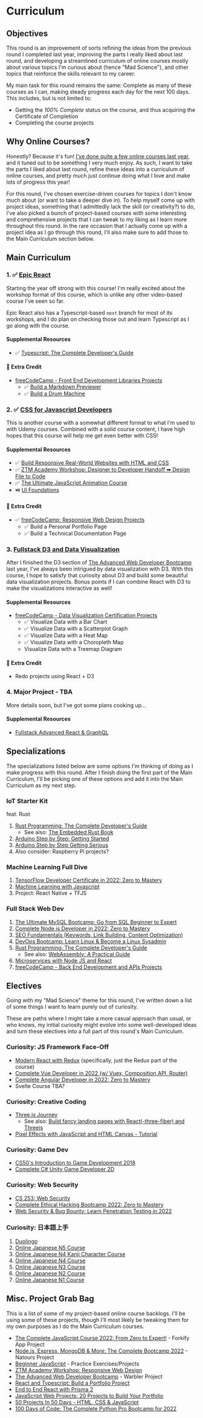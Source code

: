 # Curriculum

## Objectives

This round is an improvement of sorts refining the ideas from the previous round I completed last year, improving the parts I really liked about last round, and developing a streamlined curriculum of online courses mostly about various topics I'm curious about (hence "Mad Science"), and other topics that reinforce the skills relevant to my career.

My main task for this round remains the same: Complete as many of these courses as I can, making steady progress each day for the next 100 days. This includes, but is not limited to:

- Getting the _100% Complete_ status on the course, and thus acquiring the Certificate of Completion
- Completing the course projects

## Why Online Courses?

Honestly? Because it's fun! [I've done quite a few online courses last year](../Round%200/readme.md), and it tuned out to be something I very much enjoy. As such, I want to take the parts I liked about last round, refine these ideas into a curriculum of online courses, and pretty much just continue doing what I love and make lots of progress this year!

For this round, I've chosen exercise-driven courses for topics I don't know much about (or want to take a deeper dive in). To help myself come up with project ideas, something that I admittedly lack the skill (or creativity?) to do, I've also picked a bunch of project-based courses with some interesting and comprehensive projects that I can tweak to my liking as I learn more throughout this round. In the rare occasion that I actually come up with a project idea as I go through this round, I'll also make sure to add those to the Main Curriculum section below.

## Main Curriculum

### 1. ✅ [Epic React](https://epicreact.dev/)

Starting the year off strong with this course! I'm really excited about the workshop format of this course, which is unlike any other video-based course I've seen so far.

Epic React also has a Typescript-based `next` branch for most of its workshops, and I do plan on checking those out and learn Typescript as I go along with the course.

#### Supplemental Resources

- ✅ [Typescript: The Complete Developer's Guide](https://www.udemy.com/course/typescript-the-complete-developers-guide/)

#### 💯 Extra Credit

- [freeCodeCamp - Front End Development Libraries Projects](https://www.freecodecamp.org/learn/front-end-development-libraries/#front-end-development-libraries-projects)
  - ✅ [Build a Markdown Previewer](https://insidiae.github.io/markdown/markdown.html)
  - ✅ [Build a Drum Machine](https://insidiae.github.io/drum/drum.html)

### 2. ✅ [CSS for Javascript Developers](https://css-for-js.dev/)

This is another course with a somewhat different format to what I'm used to with Udemy courses. Combined with a solid course content, I have high hopes that this course will help me get even better with CSS!

#### Supplemental Resources

- ✅ [Build Responsive Real-World Websites with HTML and CSS](https://www.udemy.com/course/design-and-develop-a-killer-website-with-html5-and-css3/)
- ✅ [ZTM Academy Workshop: Designer to Developer Handoff ➡ Design File to Code](https://zerotomastery.io/workshops-and-more/)
- ✅ [The Ultimate JavaScript Animation Course](https://developedbyed.com/p/the-ultimate-javascript-animation-course)
- ⏯️ [UI Foundations](https://www.uifoundations.com/)

#### 💯 Extra Credit

- ✅ [freeCodeCamp: Responsive Web Design Projects](https://www.freecodecamp.org/learn/responsive-web-design/#responsive-web-design-projects)
  - ✅ Build a Personal Portfolio Page
  - ✅ Build a Technical Documentation Page

### 3. [Fullstack D3 and Data Visualization](https://www.newline.co/fullstack-d3)

After I finished the D3 section of [The Advanced Web Developer Bootcamp](https://www.udemy.com/course/the-advanced-web-developer-bootcamp) last year, I've always been intrigued by data visualization with D3. With this course, I hope to satisfy that curiosity about D3 and build some beautiful data visualization projects. Bonus points if I can combine React with D3 to make the visualizations interactive as well!

#### Supplemental Resources

- [freeCodeCamp - Data Visualization Certification Projects](https://www.freecodecamp.org/learn/data-visualization/)
  - ✅ Visualize Data with a Bar Chart
  - ✅ Visualize Data with a Scatterplot Graph
  - ✅ Visualize Data with a Heat Map
  - ✅ Visualize Data with a Choropleth Map
  - Visualize Data with a Treemap Diagram

#### 💯 Extra Credit

- Redo projects using React + D3

### 4. Major Project - TBA

More details soon, but I've got some plans cooking up...

#### Supplemental Resources

- [Fullstack Advanced React & GraphQL](https://advancedreact.com/)

## Specializations

The specializations listed below are some options I'm thinking of doing as I make progress with this round. After I finish doing the first part of the Main Curriculum, I'll be picking one of these options and add it into the Main Curriculum as my next step.

### IoT Starter Kit

feat. Rust

1. [Rust Programming: The Complete Developer's Guide](https://academy.zerotomastery.io/p/learn-rust)
   - See also: [The Embedded Rust Book](https://docs.rust-embedded.org/book/)
2. [Arduino Step by Step: Getting Started](https://www.udemy.com/course/arduino-sbs-17gs/)
3. [Arduino Step by Step Getting Serious](https://www.udemy.com/course/arduino-sbs-getting-serious/)
4. Also consider: Raspberry Pi projects?

### Machine Learning Full Dive

1. [TensorFlow Developer Certificate in 2022: Zero to Mastery](https://academy.zerotomastery.io/p/learn-tensorflow)
2. [Machine Learning with Javascript](https://www.udemy.com/course/machine-learning-with-javascript/)
3. Project: React Native + TFJS

### Full Stack Web Dev

1. [The Ultimate MySQL Bootcamp: Go from SQL Beginner to Expert](https://www.udemy.com/course/the-ultimate-mysql-bootcamp-go-from-sql-beginner-to-expert/)
2. [Complete Node.js Developer in 2022: Zero to Mastery](https://academy.zerotomastery.io/p/learn-node-js)
3. [SEO Fundamentals (Keywords, Link Building, Content Optimization)](https://academy.zerotomastery.io/p/seo-content-optimization)
4. [DevOps Bootcamp: Learn Linux & Become a Linux Sysadmin](https://academy.zerotomastery.io/p/devops-bootcamp)
5. [Rust Programming: The Complete Developer's Guide](https://academy.zerotomastery.io/p/learn-rust)
   - See also: [WebAssembly: A Practical Guide](https://academy.zerotomastery.io/p/learn-webassembly)
6. [Microservices with Node JS and React](https://www.udemy.com/course/microservices-with-node-js-and-react/)
7. [freeCodeCamp - Back End Development and APIs Projects](https://www.freecodecamp.org/learn/back-end-development-and-apis/#back-end-development-and-apis-projects)

## Electives

Going with my "Mad Science" theme for this round, I've written down a list of some things I want to learn purely out of curiosity.

These are paths where I might take a more casual approach than usual, or who knows, my initial curiosity might evolve into some well-developed ideas and turn these electives into a full part of this round's Main Curriculum.

### Curiosity: JS Framework Face-Off

- [Modern React with Redux](https://www.udemy.com/course/react-redux/) (specifically, just the Redux part of the course)
- [Complete Vue Developer in 2022 (w/ Vuex, Composition API, Router)](https://academy.zerotomastery.io/p/learn-vue-js)
- [Complete Angular Developer in 2022: Zero to Mastery](https://academy.zerotomastery.io/p/learn-angular)
- Svelte Course TBA?

### Curiosity: Creative Coding

- [Three.js Journey](https://threejs-journey.com/)
  - See also: [Build fancy landing pages with React(-three-fiber) and Threejs](https://0xca0a.gumroad.com/l/B4N4N4S)
- [Pixel Effects with JavaScript and HTML Canvas - Tutorial](https://www.youtube.com/watch?v=UoTxOVEecbI)

### Curiosity: Game Dev

- [CS50's Introduction to Game Development 2018](https://www.youtube.com/playlist?list=PLhQjrBD2T383Vx9-4vJYFsJbvZ_D17Qzh)
- [Complete C# Unity Game Developer 2D](https://www.udemy.com/course/unitycourse/)

### Curiosity: Web Security

- [CS 253: Web Security](https://www.youtube.com/playlist?list=PL1y1iaEtjSYiiSGVlL1cHsXN_kvJOOhu-)
- [Complete Ethical Hacking Bootcamp 2022: Zero to Mastery](https://academy.zerotomastery.io/p/complete-ethical-hacking-bootcamp-zero-to-mastery)
- [Web Security & Bug Bounty: Learn Penetration Testing in 2022](https://academy.zerotomastery.io/p/learn-penetration-testing)

### Curiosity: 日本語上手

1. [Duolingo](https://duolingo.com/)
2. [Online Japanese N5 Course](https://www.udemy.com/course/japanese-n5-course/)
3. [Online Japanese N4 Kanji Character Course](https://www.udemy.com/course/online-japanese-n4-kanji-character-course/)
4. [Online Japanese N4 Course](https://www.udemy.com/course/japanese-n4-course/)
5. [Online Japanese N3 Course](https://www.udemy.com/course/japanese-n3-course/)
6. [Online Japanese N2 Course](https://www.udemy.com/course/japanese-n2-course/)
7. [Online Japanese N1 Course](https://www.udemy.com/course/japanese-n1-course/)

## Misc. Project Grab Bag

This is a list of some of my project-based online course backlogs. I'll be using some of these projects, though I'll most likely be tweaking them for my own purposes as I do the Main Curriculum courses.

- [The Complete JavaScript Course 2022: From Zero to Expert!](https://www.udemy.com/course/the-complete-javascript-course/) - Forkify App Project
- [Node.js, Express, MongoDB & More: The Complete Bootcamp 2022](https://www.udemy.com/course/nodejs-express-mongodb-bootcamp/) - Natours Project
- [Beginner JavaScript](https://beginnerjavascript.com/) - Practice Exercises/Projects
- [ZTM Academy Workshop: Responsive Web Design](https://zerotomastery.io/workshops-and-more/)
- [The Advanced Web Developer Bootcamp](https://www.udemy.com/course/the-advanced-web-developer-bootcamp) - Warbler Project
- [React and Typescript: Build a Portfolio Project](https://www.udemy.com/course/react-and-typescript-build-a-portfolio-project/)
- [End to End React with Prisma 2](https://www.udemy.com/course/end-to-end-react-with-prisma-2)
- [JavaScript Web Projects: 20 Projects to Build Your Portfolio](https://academy.zerotomastery.io/p/javascript-projects)
- [50 Projects In 50 Days - HTML, CSS & JavaScript](https://www.udemy.com/course/50-projects-50-days/)
- [100 Days of Code: The Complete Python Pro Bootcamp for 2022](https://www.udemy.com/course/100-days-of-code/)
